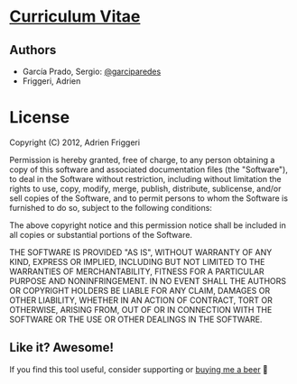 # [Curriculum Vitae](https://github.com/garciparedes/CV/raw/master/cv-sergio-garciaprado.pdf)


## Authors
  - García Prado, Sergio: [@garciparedes](http://garciparedes.me)
  - Friggeri, Adrien
  
# License

Copyright (C) 2012, Adrien Friggeri

Permission is hereby granted, free of charge, to any person obtaining a copy of this software and associated documentation files (the "Software"), to deal in the Software without restriction, including without limitation the rights to use, copy, modify, merge, publish, distribute, sublicense, and/or sell copies of the Software, and to permit persons to whom the Software is furnished to do so, subject to the following conditions:

The above copyright notice and this permission notice shall be included in all copies or substantial portions of the Software.

THE SOFTWARE IS PROVIDED "AS IS", WITHOUT WARRANTY OF ANY KIND, EXPRESS OR IMPLIED, INCLUDING BUT NOT LIMITED TO THE WARRANTIES OF MERCHANTABILITY, FITNESS FOR A PARTICULAR PURPOSE AND NONINFRINGEMENT. IN NO EVENT SHALL THE AUTHORS OR COPYRIGHT HOLDERS BE LIABLE FOR ANY CLAIM, DAMAGES OR OTHER LIABILITY, WHETHER IN AN ACTION OF CONTRACT, TORT OR OTHERWISE, ARISING FROM, OUT OF OR IN CONNECTION WITH THE SOFTWARE OR THE USE OR OTHER DEALINGS IN THE SOFTWARE.


## Like it? Awesome!
If you find this tool useful, consider supporting or [buying me a beer](https://www.paypal.me/garciparedes/2) 🙂

